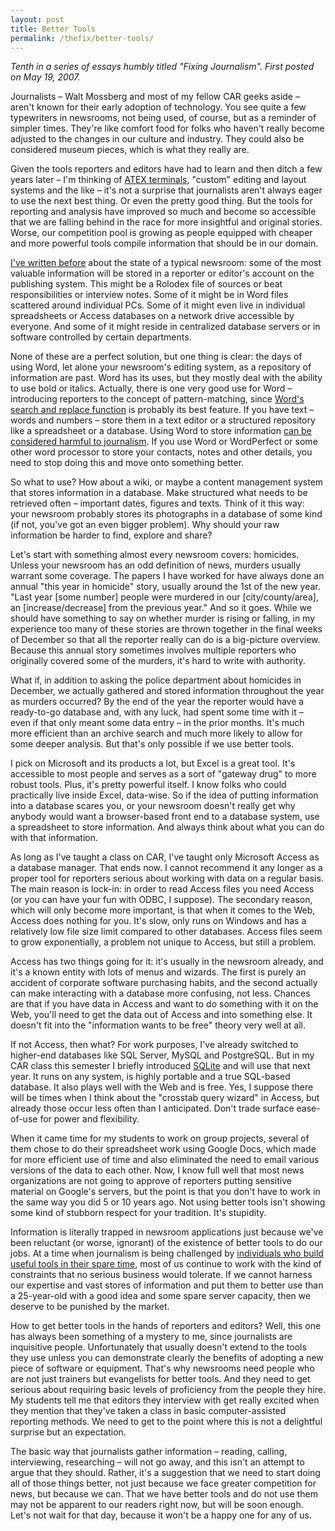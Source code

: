 ```yaml
---
layout: post
title: Better Tools
permalink: /thefix/better-tools/
---
```


_Tenth in a series of essays humbly titled "Fixing Journalism". First posted on May 19, 2007._

Journalists – Walt Mossberg and most of my fellow CAR geeks aside – aren't known for their early adoption of technology. You see quite a few typewriters in newsrooms, not being used, of course, but as a reminder of simpler times. They're like comfort food for folks who haven't really become adjusted to the changes in our culture and industry. They could also be considered museum pieces, which is what they really are.

Given the tools reporters and editors have had to learn and then ditch a few years later – I'm thinking of [ATEX terminals](http://q.queso.com/archives/001053), "custom" editing and layout systems and the like – it's not a surprise that journalists aren't always eager to use the next best thing. Or even the pretty good thing. But the tools for reporting and analysis have improved so much and become so accessible that we are falling behind in the race for more insightful and original stories. Worse, our competition pool is growing as people equipped with cheaper and more powerful tools compile information that should be in our domain.

[I've written before](http://www.thescoop.org/thefix/the-collaboration-issue/) about the state of a typical newsroom: some of the most valuable information will be stored in a reporter or editor's account on the publishing system. This might be a Rolodex file of sources or beat responsibilities or interview notes. Some of it might be in Word files scattered around individual PCs. Some of it might even live in individual spreadsheets or Access databases on a network drive accessible by everyone. And some of it might reside in centralized database servers or in software controlled by certain departments.

None of these are a perfect solution, but one thing is clear: the days of using Word, let alone your newsroom's editing system, as a repository of information are past. Word has its uses, but they mostly deal with the ability to use bold or italics. Actually, there is one very good use for Word – introducing reporters to the concept of pattern-matching, since [Word's search and replace function](http://www.datamystic.com/textpipe/htmlhelp/replace%20menu/wordpattern.htm) is probably its best feature. If you have text – words and numbers – store them in a text editor or a structured repository like a spreadsheet or a database. Using Word to store information [can be considered harmful to journalism](http://www.oreillynet.com/onjava/blog/2003/09/word_considered_harmful.html). If you use Word or WordPerfect or some other word processor to store your contacts, notes and other details, you need to stop doing this and move onto something better.

So what to use? How about a wiki, or maybe a content management system that stores information in a database. Make structured what needs to be retrieved often – important dates, figures and texts. Think of it this way: your newsroom probably stores its photographs in a database of some kind (if not, you've got an even bigger problem). Why should your raw information be harder to find, explore and share?

Let's start with something almost every newsroom covers: homicides. Unless your newsroom has an odd definition of news, murders usually warrant some coverage. The papers I have worked for have always done an annual "this year in homicide" story, usually around the 1st of the new year. "Last year [some number] people were murdered in our [city/county/area], an [increase/decrease] from the previous year." And so it goes. While we should have something to say on whether murder is rising or falling, in my experience too many of these stories are thrown together in the final weeks of December so that all the reporter really can do is a big-picture overview. Because this annual story sometimes involves multiple reporters who originally covered some of the murders, it's hard to write with authority.

What if, in addition to asking the police department about homicides in December, we actually gathered and stored information throughout the year as murders occurred? By the end of the year the reporter would have a ready-to-go database and, with any luck, had spent some time with it – even if that only meant some data entry – in the prior months. It's much more efficient than an archive search and much more likely to allow for some deeper analysis. But that's only possible if we use better tools.

I pick on Microsoft and its products a lot, but Excel is a great tool. It's accessible to most people and serves as a sort of "gateway drug" to more robust tools. Plus, it's pretty powerful itself. I know folks who could practically live inside Excel, data-wise. So if the idea of putting information into a database scares you, or your newsroom doesn't really get why anybody would want a browser-based front end to a database system, use a spreadsheet to store information. And always think about what you can do with that information.

As long as I've taught a class on CAR, I've taught only Microsoft Access as a database manager. That ends now. I cannot recommend it any longer as a proper tool for reporters serious about working with data on a regular basis. The main reason is lock-in: in order to read Access files you need Access (or you can have your fun with ODBC, I suppose). The secondary reason, which will only become more important, is that when it comes to the Web, Access does nothing for you. It's slow, only runs on Windows and has a relatively low file size limit compared to other databases. Access files seem to grow exponentially, a problem not unique to Access, but still a problem.

Access has two things going for it: it's usually in the newsroom already, and it's a known entity with lots of menus and wizards. The first is purely an accident of corporate software purchasing habits, and the second actually can make interacting with a database more confusing, not less. Chances are that if you have data in Access and want to do something with it on the Web, you'll need to get the data out of Access and into something else. It doesn't fit into the "information wants to be free" theory very well at all.

If not Access, then what? For work purposes, I've already switched to higher-end databases like SQL Server, MySQL and PostgreSQL. But in my CAR class this semester I briefly introduced [SQLite](http://www.sqlite.org/) and will use that next year. It runs on any system, is highly portable and a true SQL-based database. It also plays well with the Web and is free. Yes, I suppose there will be times when I think about the "crosstab query wizard" in Access, but already those occur less often than I anticipated. Don't trade surface ease-of-use for power and flexibility.

When it came time for my students to work on group projects, several of them chose to do their spreadsheet work using Google Docs, which made for more efficient use of time and also eliminated the need to email various versions of the data to each other. Now, I know full well that most news organizations are not going to approve of reporters putting sensitive material on Google's servers, but the point is that you don't have to work in the same way you did 5 or 10 years ago. Not using better tools isn't showing some kind of stubborn respect for your tradition. It's stupidity.

Information is literally trapped in newsroom applications just because we've been reluctant (or worse, ignorant) of the existence of better tools to do our jobs. At a time when journalism is being challenged by [individuals who build useful tools in their spare time](http://www.govtrack.us/), most of us continue to work with the kind of constraints that no serious business would tolerate. If we cannot harness our expertise and vast stores of information and put them to better use than a 25-year-old with a good idea and some spare server capacity, then we deserve to be punished by the market.

How to get better tools in the hands of reporters and editors? Well, this one has always been something of a mystery to me, since journalists are inquisitive people. Unfortunately that usually doesn't extend to the tools they use unless you can demonstrate clearly the benefits of adopting a new piece of software or equipment. That's why newsrooms need people who are not just trainers but evangelists for better tools. And they need to get serious about requiring basic levels of proficiency from the people they hire. My students tell me that editors they interview with get really excited when they mention that they've taken a class in basic computer-assisted reporting methods. We need to get to the point where this is not a delightful surprise but an expectation.

The basic way that journalists gather information – reading, calling, interviewing, researching – will not go away, and this isn't an attempt to argue that they should. Rather, it's a suggestion that we need to start doing all of those things better, not just because we face greater competition for news, but because we can. That we have better tools and do not use them may not be apparent to our readers right now, but will be soon enough. Let's not wait for that day, because it won't be a happy one for any of us.